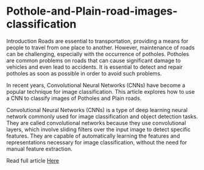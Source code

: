 # Pothole-and-Plain-road-images-classification

Introduction
Roads are essential to transportation, providing a means for people to travel from one place to another. However, maintenance of roads can be challenging, especially with the occurrence of potholes. Potholes are common problems on roads that can cause significant damage to vehicles and even lead to accidents. It is essential to detect and repair potholes as soon as possible in order to avoid such problems.

In recent years, Convolutional Neural Networks (CNNs) have become a popular technique for image classification. This article explores how to use a CNN to classify images of Potholes and Plain roads.

Convolutional Neural Networks (CNNs) is a type of deep learning neural network commonly used for image classification and object detection tasks. They are called convolutional networks because they use convolutional layers, which involve sliding filters over the input image to detect specific features. They are capable of automatically learning the features and representations necessary for image classification, without the need for manual feature extraction.


Read full article <a href="https://medium.com/@deepaknr015/potholes-and-plain-road-images-classification-using-cnn-with-code-3195bf1abc4e">Here</a>
